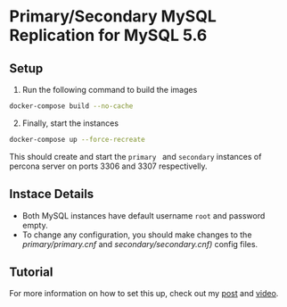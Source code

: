 # Primary/Secondary MySQL Replication for MySQL 5.6


## Setup

1. Run the following command to build the images
```bash
docker-compose build --no-cache
```

2. Finally, start the instances
```bash
docker-compose up --force-recreate
```

This should create and start the `primary ` and `secondary` instances of percona server on ports 3306 and 3307 respectivelly.

## Instace Details

- Both MySQL instances have default username `root` and password empty.
- To change any configuration, you should make changes to the *primary/primary.cnf* and *secondary/secondary.cnf)* config files.

## Tutorial

For more information on how to set this up, check out my [post](https://#) and [video](https://#).